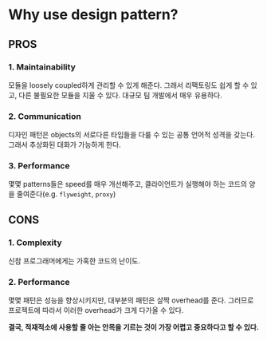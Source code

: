 # Why use design pattern?

## PROS

### 1. Maintainability

모듈을 loosely coupled하게 관리할 수 있게 해준다. 그래서 리팩토링도 쉽게 할 수 있고, 다른 불필요한 모듈을 지울 수 있다. 대규모 팀 개발에서 매우 유용하다.

### 2. Communication

디자인 패턴은 objects의 서로다른 타입들을 다룰 수 있는 공통 언어적 성격을 갖는다. 그래서 추상화된 대화가 가능하게 한다.

### 3. Performance

몇몇 patterns들은 speed를 매우 개선해주고, 클라이언트가 실행해야 하는 코드의 양을 줄여준다(e.g. `flyweight`, `proxy`)

## CONS

### 1. Complexity

신참 프로그래머에게는 가혹한 코드의 난이도.

### 2. Performance

몇몇 패턴은 성능을 향상시키지만, 대부분의 패턴은 살짝 overhead를 준다. 그러므로 프로젝트에 따라서 이러한 overhead가 크게 다가올 수 있다.

**결국, 적재적소에 사용할 줄 아는 안목을 기르는 것이 가장 어렵고 중요하다고 할 수 있다.**
